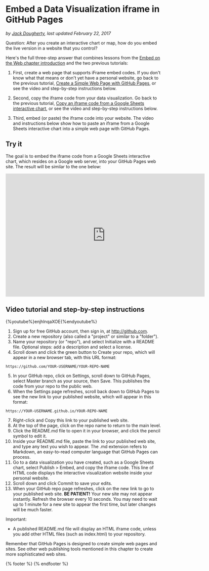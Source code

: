 # Embed a Data Visualization iframe in GitHub Pages
*by [Jack Dougherty](../introduction/who.md), last updated February 22, 2017*

Question: After you create an interactive chart or map, how do you embed the live version in a website that you control?

Here's the full three-step answer that combines lessons from the [Embed on the Web chapter introduction](../embed) and the two previous tutorials:

1) First, create a web page that supports iFrame embed codes. If you don't know what that means or don't yet have a personal website, go back to the previous tutorial, [Create a Simple Web Page with GitHub Pages](../github-pages), or see the video and step-by-step instructions below.

2) Second, copy the iframe code from your data visualization. Go back to the previous tutorial, [Copy an iframe code from a Google Sheets interactive chart](../iframe-google-sheets), or see the video and step-by-step instructions below.

3) Third, embed (or paste) the iframe code into your website. The video and instructions below show how to paste an iframe from a Google Sheets interactive chart into a simple web page with GitHub Pages.

## Try it

The goal is to embed the iframe code from a Google Sheets interactive chart, which resides on a Google web server, into your GitHub Pages web site. The result will be similar to the one below:

<iframe width="644" height="398" seamless frameborder="0" scrolling="no" src="https://docs.google.com/spreadsheets/d/1YgBWYm9nTGlCuyqSwU3SDb7xk-SMSPgjfYq5iLqL0nQ/pubchart?oid=200651442&amp;format=interactive"></iframe>

## Video tutorial and step-by-step instructions

{%youtube%}enjhlnqaXOE{%endyoutube%}

1) Sign up for free GitHub account, then sign in, at http://github.com.
2) Create a new repository (also called a "project" or similar to a "folder").
3) Name your repository (or "repo"), and select Initialize with a README file. Optional steps: add a description and select a license.
4) Scroll down and click the green button to Create your repo, which will appear in a new browser tab, with this URL format:
```
https://github.com/YOUR-USERNAME/YOUR-REPO-NAME
```
5) In your GitHub repo, click on Settings, scroll down to GitHub Pages, select Master branch as your source, then Save. This publishes the code from your repo to the public web.
6) When the Settings page refreshes, scroll back down to GitHub Pages to see the new link to your published website, which will appear in this format:
```
https://YOUR-USERNAME.github.io/YOUR-REPO-NAME
```
7) Right-click and Copy this link to your published web site.
8) At the top of the page, click on the repo name to return to the main level.
9) Click the README.md file to open it in your browser, and click the pencil symbol to edit it.
10) Inside your README.md file, paste the link to your published web site, and type any text you wish to appear. The .md extension refers to Markdown, an easy-to-read computer language that GitHub Pages can process.
11) Go to a data visualization you have created, such as a Google Sheets chart, select Publish > Embed, and copy the iframe code. This line of HTML code displays the interactive visualization website inside your personal website.  
12) Scroll down and click Commit to save your edits.
13) When your GitHub repo page refreshes, click on the new link to go to your published web site.
**BE PATIENT!** Your new site may not appear instantly. Refresh the browser every 10 seconds. You may need to wait up to 1 minute for a new site to appear the first time, but later changes will be much faster.

Important:
- A published README.md file will display an HTML iframe code, unless you add other HTML files (such as index.html) to your repository.

Remember that GitHub Pages is designed to create simple web pages and sites. See other web publishing tools mentioned in this chapter to create more sophisticated web sites.

{% footer %}
{% endfooter %}
